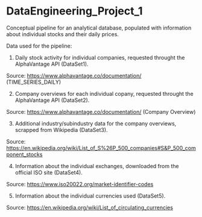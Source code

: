 # DataEngineering_Project_1
Conceptual pipeline for an analytical database, populated with information about individual stocks and their daily prices.

Data used for the pipeline:

1. Daily stock activity for individual companies, requested throught the AlphaVantage API (DataSet1).

Source: https://www.alphavantage.co/documentation/ (TIME_SERIES_DAILY)

2. Company overviews for each individual copany, requested throught the AlphaVantage API (DataSet2).

Source: https://www.alphavantage.co/documentation/ (Company Overview)

3. Additional industry/subindustry data for the company overviews, scrapped from Wikipedia (DataSet3).

Source: https://en.wikipedia.org/wiki/List_of_S%26P_500_companies#S&P_500_component_stocks

4. Information about the individual exchanges, downloaded from the official ISO site (DataSet4).

Source: https://www.iso20022.org/market-identifier-codes

5. Information about the individual currencies used (DataSet5).

Source: https://en.wikipedia.org/wiki/List_of_circulating_currencies
